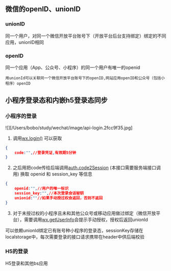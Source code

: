

## 微信的openID、unionID

### unionID
同一个用户，对同一个微信开放平台账号下（开放平台后台支持绑定）绑定的不同应用，unionID相同
### openID
同一个应用（App、公众号、小程序）的同一个用户有唯一的openid

```
用unionId可以关联同一个微信开放平台账号下的openID,网站应用openID和公众号（包括小程序）openID

```

## 小程序登录态和内嵌h5登录态同步

### 小程序的登录

![][/Users/bobo/study/wechat/image/api-login.2fcc9f35.jpg]

1. 调用[wx.login()](https://developers.weixin.qq.com/miniprogram/dev/api/open-api/login/wx.login.html) 可以获取

``` json
{
    code:"",//登录凭证,有效期5分钟
}

```
2. 之后用把code传给后端调用[auth.code2Session](https://developers.weixin.qq.com/miniprogram/dev/api-backend/open-api/login/auth.code2Session.html) (本接口需要服务端接口调用) 换取 openid 和 session_key 等信息

```json
{
    openid:"",//用户的唯一标识
    session_key:"",//本次登录会话秘钥
    unionid:""//如果手动授过权会返回，否则不返回
}

```
3. 对于未授过权的小程序且未和其他公众号或移动应用做过绑定（微信开放平台），需要调用[wx.getUserInfo](https://developers.weixin.qq.com/miniprogram/dev/api/open-api/user-info/wx.getUserInfo.html)会提示手动授权，授权后返回unionId

可以依赖unionId绑定已有账号种小程序的登录态，sessionKey存储在localstorage中，每次需要登录的接口请求携带在header中供后端校验

### H5的登录
 H5登录和其他bs应用
